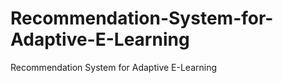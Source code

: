 Recommendation-System-for-Adaptive-E-Learning
=============================================

Recommendation System for Adaptive E-Learning
